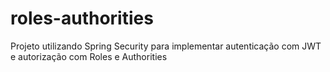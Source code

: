 # roles-authorities
Projeto utilizando Spring Security para implementar autenticação com JWT e autorização com Roles e Authorities
